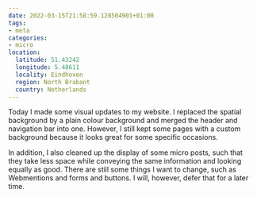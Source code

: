 ```yaml
---
date: 2022-03-15T21:58:59.128504901+01:00
tags:
- meta
categories:
- micro
location:
  latitude: 51.43242
  longitude: 5.48611
  locality: Eindhoven
  region: North Brabant
  country: Netherlands
---
```


Today I made some visual updates to my website. I replaced the spatial background by a plain colour background and merged the header and navigation bar into one. However, I still kept some pages with a custom background because it looks great for some specific occasions.

In addition, I also cleaned up the display of some micro posts, such that they take less space while conveying the same information and looking equally as good. There are still some things I want to change, such as Webmentions and forms and buttons. I will, however, defer that for a later time.

